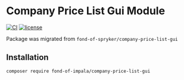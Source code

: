 # Company Price List Gui Module
[![CI](https://github.com/fond-of-impala/company-price-list-gui/actions/workflows/main.yml/badge.svg)](https://github.com/fond-of-impala/company-price-list-gui/actions/workflows/main.yml)
[![license](https://img.shields.io/github/license/fond-of-impala/company-price-list-gui.svg)](https://packagist.org/packages/fond-of-impala/company-price-list-gui)

Package was migrated from `fond-of-spryker/company-price-list-gui`

## Installation

```
composer require fond-of-impala/company-price-list-gui
```
